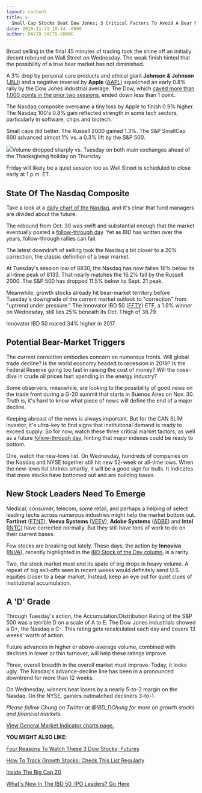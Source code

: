 ```yaml
---
layout: content
title: >-
  Small-Cap Stocks Beat Dow Jones; 3 Critical Factors To Avoid A Bear Market
date: 2018-11-21 18:14 -0800
author: DAVID SAITO-CHUNG
---
```






Broad selling in the final 45 minutes of trading took the shine off an initially decent rebound on Wall Street on Wednesday. The weak finish hinted that the possibility of a true bear market has not diminished.




A 3% drop by personal care products and ethical giant **Johnson & Johnson** ([JNJ](https://research.investors.com/quote.aspx?symbol=JNJ)) and a negative reversal by **Apple** ([AAPL](https://research.investors.com/quote.aspx?symbol=AAPL)) squelched an early 0.8% rally by the Dow Jones industrial average. The Dow, which [caved more than 1,000 points in the prior two sessions](https://www.investors.com/market-trend/stock-market-today/dow-jones-falls-1000-points-growth-stocks/), ended down less than 1 point.


The Nasdaq composite overcame a tiny loss by Apple to finish 0.9% higher. The Nasdaq 100's 0.8% gain reflected strength in some tech sectors, particularly in software, chips and biotech.


Small caps did better. The Russell 2000 gained 1.3%. The S&P SmallCap 600 advanced almost 1% vs. a 0.3% lift by the S&P 500.


![](https://www.investors.com/wp-content/uploads/2018/11/MP112118-300x289.jpg)Volume dropped sharply vs. Tuesday on both main exchanges ahead of the Thanksgiving holiday on Thursday.


Friday will likely be a quiet session too as Wall Street is scheduled to close early at 1 p.m. ET.


State Of The Nasdaq Composite
-----------------------------


Take a look at a [daily chart of the Nasdaq](https://research.investors.com/stock-charts/nasdaq-nasdaq-composite-0ndqc.htm?cht=pvc&type=DAILY), and it's clear that fund managers are divided about the future.


The rebound from Oct. 30 was swift and substantial enough that the market eventually posted a [follow-through day](https://www.investors.com/how-to-invest/investors-corner/how-to-find-next-stock-market-bottom/). Yet as IBD has written over the years, follow-through rallies can fail.


The latest downdraft of selling took the Nasdaq a bit closer to a 20% correction, the classic definition of a bear market.


At Tuesday's session low of 6830, the Nasdaq has now fallen 16% below its all-time peak of 8133. That nearly matches the 16.2% fall by the Russell 2000. The S&P 500 has dropped 11.5% below its Sept. 21 peak.


Meanwhile, growth stocks already hit bear-market territory before Tuesday's downgrade of the current market outlook to "correction" from "uptrend under pressure." The Innovator IBD 50 ([FFTY](https://research.investors.com/quote.aspx?symbol=FFTY)) ETF, a 1.9% winner on Wednesday, still lies 25% beneath its Oct. 1 high of 38.79.


Innovator IBD 50 roared 34% higher in 2017.


Potential Bear-Market Triggers
------------------------------


The current correction embodies concern on numerous fronts. Will global trade decline? Is the world economy headed to recession in 2019? Is the Federal Reserve going too fast in raising the cost of money? Will the nose-dive in crude oil prices hurt spending in the energy industry?


Some observers, meanwhile, are looking to the possibility of good news on the trade front during a G-20 summit that starts in Buenos Aires on Nov. 30. Truth is, it's hard to know what piece of news will define the end of a major decline.


Keeping abreast of the news is always important. But for the CAN SLIM investor, it's ultra-key to find signs that institutional demand is ready to exceed supply. So for now, watch these three critical market factors, as well as a future [follow-through day](https://www.investors.com/how-to-invest/investors-corner/how-to-find-next-stock-market-bottom/), hinting that major indexes could be ready to bottom.


One, watch the new-lows list. On Wednesday, hundreds of companies on the Nasdaq and NYSE together still hit new 52-week or all-time lows. When the new-lows list shrinks smartly, it will be a good sign for bulls. It indicates that more stocks have bottomed out and are building bases.


New Stock Leaders Need To Emerge
--------------------------------


Medical, consumer, telecom, some retail, and perhaps a helping of select leading techs across numerous industries might help the market bottom out. **Fortinet** ([FTNT](https://research.investors.com/quote.aspx?symbol=FTNT)), **Veeva Systems** ([VEEV](https://research.investors.com/quote.aspx?symbol=VEEV)), **Adobe Systems** ([ADBE](https://research.investors.com/quote.aspx?symbol=ADBE)) and **Intel** ([INTC](https://research.investors.com/quote.aspx?symbol=INTC)) have corrected normally. But they still have tons of work to do on their current bases.


Few stocks are breaking out lately. These days, the action by **Innoviva** ([INVA](https://research.investors.com/quote.aspx?symbol=INVA)), recently highlighted in the [IBD Stock of the Day column](https://www.investors.com/research/ibd-stock-of-the-day/ibd-stock-of-the-day-innoviva-stock-respiratory-medicines/), is a rarity.


Two, the stock market must end its spate of big drops in heavy volume. A repeat of big sell-offs seen in recent weeks would definitely send U.S. equities closer to a bear market. Instead, keep an eye out for quiet clues of institutional accumulation.


A 'D' Grade
-----------


Through Tuesday's action, the Accumulation/Distribution Rating of the S&P 500 was a terrible D on a scale of A to E. The Dow Jones industrials showed a D+, the Nasdaq a C-. This rating gets recalculated each day and covers 13 weeks' worth of action.


Future advances in higher or above-average volume, combined with declines in lower or thin turnover, will help these ratings improve.


Three, overall breadth in the overall market must improve. Today, it looks ugly. The Nasdaq's advance-decline line has been in a pronounced downtrend for more than 12 weeks.


On Wednesday, winners beat losers by a nearly 5-to-2 margin on the Nasdaq. On the NYSE, gainers outmatched decliners 3-to-1.


*Please follow Chung on Twitter at @IBD\_DChung for more on growth stocks and financial markets.*


[View General Market Indicator charts page.](https://www.investors.com/wp-content/uploads/2018/11/IBD2111154246GMI.pdf)


**YOU MIGHT ALSO LIKE:**


[Four Reasons To Watch These 3 Dow Stocks; Futures](https://www.investors.com/market-trend/stock-market-today/dow-jones-futures-dow-stocks-microsoft-stock-visa-stock-cisco-stock-apple-stock/)


[How To Track Growth Stocks: Check This List Regularly](https://research.investors.com/stock-lists/ibd-50/)


[Inside The Big Cap 20](https://research.investors.com/stock-lists/big-cap-20/)


[What's New In The IBD 50, IPO Leaders? Go Here](https://www.investors.com/stock-lists/best-growth-stocks-buy-watch-ibd-stock-lists/)




